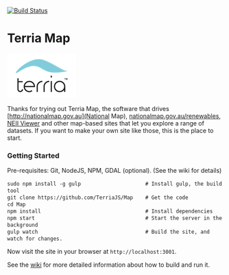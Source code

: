 [![Build Status](https://travis-ci.org/NICTA/nationalmap.svg?branch=master)](https://travis-ci.org/TerriaJS/TerriaMap)

Terria Map
==========
![Terria logo](terria-logo.png "Terria logo")

Thanks for trying out Terria Map, the software that drives [http://nationalmap.gov.au](National Map), [nationalmap.gov.au/renewables](AREMI), [NEII Viewer](neiiviewer.nicta.com.au) and other map-based sites that let you explore a range of datasets. If you want to make your own site like those, this is the place to start.

### Getting Started ###
Pre-requisites: Git, NodeJS, NPM, GDAL (optional). (See the wiki for details)
 
```
sudo npm install -g gulp                     # Install gulp, the build tool
git clone https://github.com/TerriaJS/Map    # Get the code
cd Map                                       
npm install                                  # Install dependencies
npm start                                    # Start the server in the background
gulp watch                                   # Build the site, and watch for changes.
```

Now visit the site in your browser at `http://localhost:3001`.
 
See the [wiki](https://github.com/NICTA/nationalmap/wiki) for more detailed information about how to build and run it.
